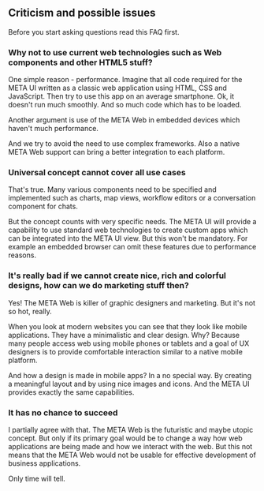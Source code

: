 ## Criticism and possible issues

Before you start asking questions read this FAQ first.

### Why not to use current web technologies such as Web components and other HTML5 stuff?

One simple reason - performance. Imagine that all code required for the META UI written as a classic web application using HTML, CSS and JavaScript. Then try to use this app on an average smartphone. Ok, it doesn't run much smoothly. And so much code which has to be loaded.

Another argument is use of the META Web in embedded devices which haven't much performance.

And we try to avoid the need to use complex frameworks. Also a native META Web support can bring a better integration to each platform.

### Universal concept cannot cover all use cases

That's true. Many various components need to be specified and implemented such as charts, map views, workflow editors or a conversation component for chats.

But the concept counts with very specific needs. The META UI will provide a capability to use standard web technologies to create custom apps which can be integrated into the META UI view. But this won't be mandatory. For example an embedded browser can omit these features due to performance reasons.

### It's really bad if we cannot create nice, rich and colorful designs, how can we do marketing stuff then?

Yes! The META Web is killer of graphic designers and marketing. But it's not so hot, really.

When you look at modern websites you can see that they look like mobile applications. They have a minimalistic and clear design. Why? Because many people access web using mobile phones or tablets and a goal of UX designers is to provide comfortable interaction similar to a native mobile platform.

And how a design is made in mobile apps? In a no special way. By creating a meaningful layout and by using nice images and icons. And the META UI provides exactly the same capabilities.

### It has no chance to succeed

I partially agree with that. The META Web is the futuristic and maybe utopic concept. But only if its primary goal would be to change a way how web applications are being made and how we interact with the web. But this not means that the META Web would not be usable for effective development of business applications.

Only time will tell.